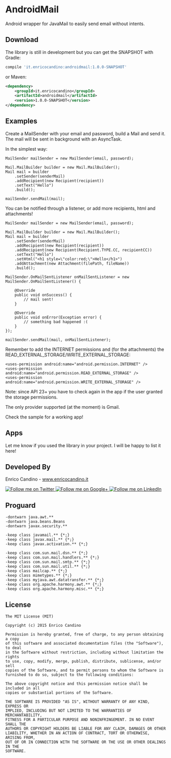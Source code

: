 # AndroidMail

Android wrapper for JavaMail to easily send email without intents.


Download
--------

The library is still in development but you can get the SNAPSHOT with Gradle:

```groovy
compile 'it.enricocandino:androidmail:1.0.0-SNAPSHOT'
```

or Maven:

```xml
<dependency>
    <groupId>it.enricocandino</groupId>
    <artifactId>androidmail</artifactId>
    <version>1.0.0-SNAPSHOT</version>
</dependency>
```

Examples
--------

Create a MailSender with your email and password, build a Mail and send it.
The mail will be sent in background with an AsyncTask.

In the simplest way:

```
MailSender mailSender = new MailSender(email, password);

Mail.MailBuilder builder = new Mail.MailBuilder();
Mail mail = builder
    .setSender(senderMail)
    .addRecipient(new Recipient(recipient))
    .setText("Hello")
    .build();

mailSender.sendMail(mail);
```

You can be notified through a listener, or add more recipients, html and attachments!

```
MailSender mailSender = new MailSender(email, password);
 
Mail.MailBuilder builder = new Mail.MailBuilder();
Mail mail = builder
    .setSender(senderMail)
    .addRecipient(new Recipient(recipient))
    .addRecipient(new Recipient(Recipient.TYPE.CC, recipientCC))
    .setText("Hello")
    .setHtml("<h1 style=\"color:red;\">Hello</h1>")
    .addAttachment(new Attachment(filePath, fileName))
    .build();
    
MailSender.OnMailSentListener onMailSentListener = new MailSender.OnMailSentListener() {

    @Override
    public void onSuccess() {
        // mail sent!
    }

    @Override
    public void onError(Exception error) {
        // something bad happened :(
    }
});
 
mailSender.sendMail(mail, onMailSentListener);
```

Remember to add the INTERNET permissions and (for the attachments) the READ_EXTERNAL_STORAGE/WRITE_EXTERNAL_STORAGE:

```
<uses-permission android:name="android.permission.INTERNET" />
<uses-permission android:name="android.permission.READ_EXTERNAL_STORAGE" />
<uses-permission android:name="android.permission.WRITE_EXTERNAL_STORAGE" />
```

Note: since API 23+ you have to check again in the app if the user granted the storage permissions.

The only provider supported (at the moment) is Gmail.

Check the sample for a working app!

Apps
--------

Let me know if you used the library in your project.
I will be happy to list it here!

Developed By
--------

Enrico Candino - www.enricocandino.it

<a href="https://twitter.com/enrichmann">
  <img alt="Follow me on Twitter"
       src="http://icons.iconarchive.com/icons/danleech/simple/96/twitter-icon.png" />
</a>
<a href="https://plus.google.com/+EnricoCandino">
  <img alt="Follow me on Google+"
       src="http://icons.iconarchive.com/icons/danleech/simple/96/google-plus-icon.png" />
</a>
<a href="https://it.linkedin.com/in/enrico-candino-78995553">
  <img alt="Follow me on LinkedIn"
       src="http://icons.iconarchive.com/icons/danleech/simple/96/linkedin-icon.png" />
</a>

Proguard
--------
```proguard
-dontwarn java.awt.**
-dontwarn java.beans.Beans
-dontwarn javax.security.**

-keep class javamail.** {*;}
-keep class javax.mail.** {*;}
-keep class javax.activation.** {*;}

-keep class com.sun.mail.dsn.** {*;}
-keep class com.sun.mail.handlers.** {*;}
-keep class com.sun.mail.smtp.** {*;}
-keep class com.sun.mail.util.** {*;}
-keep class mailcap.** {*;}
-keep class mimetypes.** {*;}
-keep class myjava.awt.datatransfer.** {*;}
-keep class org.apache.harmony.awt.** {*;}
-keep class org.apache.harmony.misc.** {*;}
```


License
--------

    The MIT License (MIT)

    Copyright (c) 2015 Enrico Candino

    Permission is hereby granted, free of charge, to any person obtaining a copy
    of this software and associated documentation files (the "Software"), to deal
    in the Software without restriction, including without limitation the rights
    to use, copy, modify, merge, publish, distribute, sublicense, and/or sell
    copies of the Software, and to permit persons to whom the Software is
    furnished to do so, subject to the following conditions:

    The above copyright notice and this permission notice shall be included in all
    copies or substantial portions of the Software.

    THE SOFTWARE IS PROVIDED "AS IS", WITHOUT WARRANTY OF ANY KIND, EXPRESS OR
    IMPLIED, INCLUDING BUT NOT LIMITED TO THE WARRANTIES OF MERCHANTABILITY,
    FITNESS FOR A PARTICULAR PURPOSE AND NONINFRINGEMENT. IN NO EVENT SHALL THE
    AUTHORS OR COPYRIGHT HOLDERS BE LIABLE FOR ANY CLAIM, DAMAGES OR OTHER
    LIABILITY, WHETHER IN AN ACTION OF CONTRACT, TORT OR OTHERWISE, ARISING FROM,
    OUT OF OR IN CONNECTION WITH THE SOFTWARE OR THE USE OR OTHER DEALINGS IN THE
    SOFTWARE.

